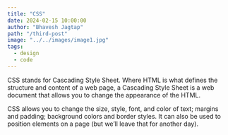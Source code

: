 ```yaml
---
title: "CSS"
date: 2024-02-15 10:00:00
author: "Bhavesh Jagtap"
path: "/third-post"
image: "../../images/image1.jpg"
tags:
  - design
  - code
---
```


CSS stands for Cascading Style Sheet. Where HTML is what defines the structure and content of a web page, a Cascading Style Sheet is a web document that allows you to change the appearance of the HTML.

CSS allows you to change the size, style, font, and color of text; margins and padding; background colors and border styles. It can also be used to position elements on a page (but we’ll leave that for another day).
